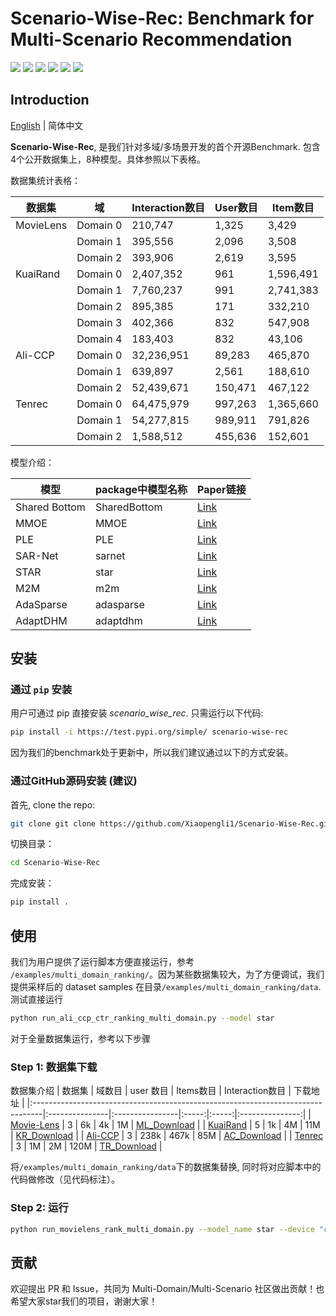 # Scenario-Wise-Rec: Benchmark for Multi-Scenario Recommendation 
<p align="left">
  <img src='https://img.shields.io/badge/python-3.8+-brightgreen'>
  <img src='https://img.shields.io/badge/torch-1.13+-brightgreen'>
  <img src='https://img.shields.io/badge/scikit_learn-1.2.1+-brightgreen'>
  <img src='https://img.shields.io/badge/pandas-1.5.3+-brightgreen'>
  <img src="https://img.shields.io/pypi/l/torch-rechub">
<a href="https://hits.seeyoufarm.com"><img src="https://hits.seeyoufarm.com/api/count/incr/badge.svg?url=https%3A%2F%2Fgithub.com%2FXiaopengli1%2FScenario-Wise-Rec&count_bg=%2379C83D&title_bg=%23555555&icon=&icon_color=%23E7E7E7&title=hits&edge_flat=false"/></a>

## Introduction
[English](README.md) | 简体中文

**Scenario-Wise-Rec**, 是我们针对多域/多场景开发的首个开源Benchmark. 包含4个公开数据集上，8种模型。具体参照以下表格。

数据集统计表格：

| 数据集       | 域        | Interaction数目 | User数目  | Item数目    |
|-----------|----------|---------------|---------|-----------|
| MovieLens | Domain 0 | 210,747       | 1,325   | 3,429     |
|           | Domain 1 | 395,556       | 2,096   | 3,508     |
|           | Domain 2 | 393,906       | 2,619   | 3,595     |
| KuaiRand  | Domain 0 | 2,407,352     | 961     | 1,596,491 |
|           | Domain 1 | 7,760,237     | 991     | 2,741,383 |
|           | Domain 2 | 895,385       | 171     | 332,210   |
|           | Domain 3 | 402,366       | 832     | 547,908   |
|           | Domain 4 | 183,403       | 832     | 43,106    |
| Ali-CCP   | Domain 0 | 32,236,951    | 89,283  | 465,870   |
|           | Domain 1 | 639,897       | 2,561   | 188,610   |
|           | Domain 2 | 52,439,671    | 150,471 | 467,122   |
| Tenrec    | Domain 0 | 64,475,979    | 997,263 | 1,365,660 |
|           | Domain 1 | 54,277,815    | 989,911 | 791,826   |
|           | Domain 2 | 1,588,512     | 455,636 | 152,601   |

模型介绍：

| 模型            | package中模型名称 | Paper链接                                                                                                                              |
|---------------|--------------|--------------------------------------------------------------------------------------------------------------------------------------|
| Shared Bottom | SharedBottom | [Link](https://link.springer.com/article/10.1023/A:1007379606734)                                                                    |
| MMOE          | MMOE         | [Link](https://www.kdd.org/kdd2018/accepted-papers/view/modeling-task-relationships-in-multi-task-learning-with-multi-gate-mixture-) |
| PLE           | PLE          | [Link](https://dl.acm.org/doi/10.1145/3383313.3412236)                                                                               |
| SAR-Net       | sarnet       | [Link](https://arxiv.org/abs/2110.06475)                                                                                             |
| STAR          | star         | [Link](https://dl.acm.org/doi/abs/10.1145/3459637.3481941)                                                                           | 
| M2M           | m2m          | [Link](https://dl.acm.org/doi/abs/10.1145/3488560.3498479)                                                                           |
| AdaSparse     | adasparse    | [Link](https://arxiv.org/abs/2206.13108)                                                                                             |
| AdaptDHM      | adaptdhm     | [Link](https://arxiv.org/abs/2211.12105)                                                                                             |


[//]: # (Check our paper: [Scenario-Wise Rec: A Multi-Scenario Recommendation Benchmark]&#40;&#41;.)

## 安装

### 通过 `pip` 安装
用户可通过 pip 直接安装 *scenario_wise_rec*. 只需运行以下代码:
```sh
pip install -i https://test.pypi.org/simple/ scenario-wise-rec
```
因为我们的benchmark处于更新中，所以我们建议通过以下的方式安装。
### 通过GitHub源码安装 (建议)

首先, clone the repo:
```sh
git clone git clone https://github.com/Xiaopengli1/Scenario-Wise-Rec.git
```

切换目录：

```sh
cd Scenario-Wise-Rec
```

完成安装：
```sh
pip install .
```

## 使用
我们为用户提供了运行脚本方便直接运行，参考 `/examples/multi_domain_ranking/`。因为某些数据集较大，为了方便调试，我们提供采样后的 dataset samples 在目录`/examples/multi_domain_ranking/data`. 测试直接运行
```sh
python run_ali_ccp_ctr_ranking_multi_domain.py --model star
```
对于全量数据集运行，参考以下步骤
### Step 1: 数据集下载

数据集介绍
| 数据集                                                                         | 域数目 | user 数目           | Items数目 | Interaction数目 |    下载地址     |
|:--------------------------------------------------------------------------------|:---------------|:----------------|:-----:|:-----:|:---------------:|
| [Movie-Lens](https://grouplens.org/datasets/movielens/)                         | 3              | 6k              |  4k   |  1M   | [ML_Download](https://drive.google.com/file/d/1c8yqnw0U5oTfz_Yowtd9D37UUIIAeIiM/view?usp=sharing) | 
| [KuaiRand](https://kuairand.com/)                                               | 5              | 1k              |  4M   |  11M  | [KR_Download](https://drive.google.com/file/d/1-39JNTQ-NCW1O0bFA6YtP_Rg1yl0QiSQ/view?usp=sharing) | 
| [Ali-CCP](https://tianchi.aliyun.com/dataset/408)                               | 3              | 238k            | 467k  |  85M  | [AC_Download](https://drive.google.com/drive/folders/1plgdPg_MGlgJbyFr6FAqmWnAgkL-qAxm?usp=sharing) | 
| [Tenrec](https://static.qblv.qq.com/qblv/h5/algo-frontend/tenrec\_dataset.html) | 3              | 1M              |  2M   | 120M  | [TR_Download](https://drive.google.com/file/d/1mZcUlbXoEjBLTT7y9wqJacHzZsmh0V-I/view?usp=sharing) | 

将`/examples/multi_domain_ranking/data`下的数据集替换, 同时将对应脚本中的代码做修改（见代码标注）。

### Step 2: 运行
```sh
python run_movielens_rank_multi_domain.py --model_name star --device "cuda:0" --seed 2022 
```

[//]: # (## Citation)

## 贡献
欢迎提出 PR 和 Issue，共同为 Multi-Domain/Multi-Scenario 社区做出贡献！也希望大家star我们的项目，谢谢大家！
